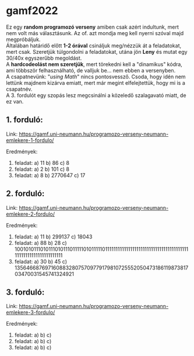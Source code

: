 # gamf2022
Ez egy **random programozó verseny** amiben csak azért indultunk, mert nem volt más választásunk. Az of. azt mondja meg kell nyerni szóval majd megpróbáljuk.  
Általában határidő előtt **__1-2 órával__** csináljuk meg/nézzük át a feladatokat, mert csak.
Szeretjük túlgondolni a feladatokat, utána jön **Leny** és mutat egy 30/40x egyszerűbb megoldást.  
A __hardcodeolást nem szeretjük__, mert törekedni kell a "dinamikus" kódra, ami többször felhasználható, de valljuk be... nem ebben a versenyben.  
A csapatnevünk: "_using Math_" nincs pontosvessző. Csoda, hogy idén nem lettünk majdnem kizárva emiatt, mert már megint elfelejtettük, hogy mi is a csapatnév.  
A 3. fordulót egy szopás lesz megcsinálni a közeledő szalagavató miatt, de ez van.
## 1. forduló:
Link: https://gamf.uni-neumann.hu/programozo-verseny-neumann-emlekere-1-fordulo/

Eredmények:
1. feladat:
  a) 11
  b) 86
  c) 8
2. feladat:
  a) 2
  b) 101
  c) 8
3. feladat:
  a) 8
  b) 2770647
  c) 17

## 2. forduló:
Link: https://gamf.uni-neumann.hu/programozo-verseny-neumann-emlekere-2-fordulo/

Eredmények:
1. feladat:
  a) 11
  b) 299137
  c) 18043
2. feladat:
  a) 88
  b) 28
  c) 1001010111010111010111011111010111110111111111111111111111111111111111111111111111111111111111111111
3. feladat:
  a) 30
  b) 45
  c) 1356466876971608832807570977917981072555205047318611987381703470031545741324921

## 3. forduló:
Link: https://gamf.uni-neumann.hu/programozo-verseny-neumann-emlekere-3-fordulo/

Eredmények:
1. feladat:
  a)
  b)
  c)
2. feladat:
  a)
  b)
  c)
3. feladat:
  a)
  b)
  c)